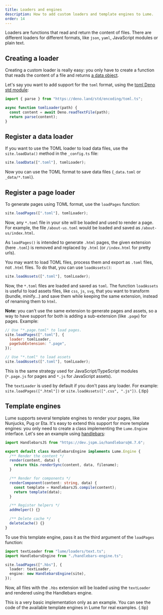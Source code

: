 ```yaml
---
title: Loaders and engines
description: How to add custom loaders and template engines to Lume.
order: 14
---
```


Loaders are functions that read and return the content of files. There are
different loaders for different formats, like `json`, `yaml`, JavaScript modules
or plain text.

## Creating a loader

Creating a custom loader is really easy: you only have to create a function that
reads the content of a file and returns
[a data object](../advanced/the-data-model.md).

Let's say you want to add support for the `toml` format, using the
[toml Deno std module](https://deno.land/std/toml/mod.ts):

```js
import { parse } from "https://deno.land/std/encoding/toml.ts";

async function tomlLoader(path) {
  const content = await Deno.readTextFile(path);
  return parse(content);
}
```

## Register a data loader

If you want to use the TOML loader to load data files, use the `site.loadData()`
method in the `_config.ts` file:

```js
site.loadData([".toml"], tomlLoader);
```

Now you can use the TOML format to save data files (`_data.toml` or
`_data/*.toml`).

## Register a page loader

To generate pages using TOML format, use the `loadPages` function:

```js
site.loadPages([".toml"], tomlLoader);
```

Now, any `*.toml` file in your site will be loaded and used to render a page.
For example, the file `/about-us.toml` would be loaded and saved as
`/about-us/index.html`.

As `loadPages()` is intended to generate `.html` pages, the given extension
(here `.toml`) is removed and replaced by `.html` (or `/index.html` for pretty
urls).

You may want to load TOML files, process them and export as `.toml` files, not
`.html` files. To do that, you can use `loadAssets()`:

```js
site.loadAssets([".toml"], tomlLoader);
```

Now, the `*.toml` files are loaded and saved as `toml`. The function
`loadAssets` is useful to load assets files, like `css`, `js`, `svg`, that you
want to transform (bundle, minify...) and save them while keeping the same
extension, instead of renaming them to `html`.

**Note:** you can't use the same extension to generate pages and assets, so a
way to have support for both is adding a sub-extension (like `.page`) for pages.
Example:

```js
// Use "*.page.toml" to load pages.
site.loadPages([".toml"], {
  loader: tomlLoader,
  pageSubExtension: ".page",
});

// Use "*.toml" to load assets
site.loadAssets([".toml"], tomlLoader);
```

This is the same strategy used for JavaScript/TypeScript modules (`*.page.js`
for pages and `*.js` for JavaScript assets).

The `textLoader` is used by default if you don't pass any loader. For example:
`site.loadPages([".html"])` or `site.loadAssets([".css", ".js"])`. {.tip}

## Template engines

Lume supports several template engines to render your pages, like Nunjucks, Pug
or Eta. It's easy to extend this support for more template engines: you only
need to create a class implementing the `Lume.Engine` interface. Let's see an
example using [handlebars](https://github.com/handlebars-lang/handlebars.js):

```ts
import HandlebarsJS from "https://dev.jspm.io/handlebars@4.7.6";

export default class HandlebarsEngine implements Lume.Engine {
  /** Render the content */
  render(content, data) {
    return this.renderSync(content, data, filename);
  }

  /** Render for components */
  renderComponent(content: string, data) {
    const template = HandlebarsJS.compile(content);
    return template(data);
  }

  /** Register helpers */
  addHelper() {}

  /** Delete cache */
  deleteCache() {}
}
```

To use this template engine, pass it as the third argument of the `loadPages`
function:

```ts
import textLoader from "lume/loaders/text.ts";
import HandlebarsEngine from "./handlebars-engine.ts";

site.loadPages([".hbs"], {
  loader: textLoader,
  engine: new HandlebarsEngine(site),
});
```

Now, all files with the `.hbs` extension will be loaded using the `textLoader`
and rendered using the Handlebars engine.

This is a very basic implementation only as an example. You can see the code of
the available template engines in Lume for real examples. {.tip}
